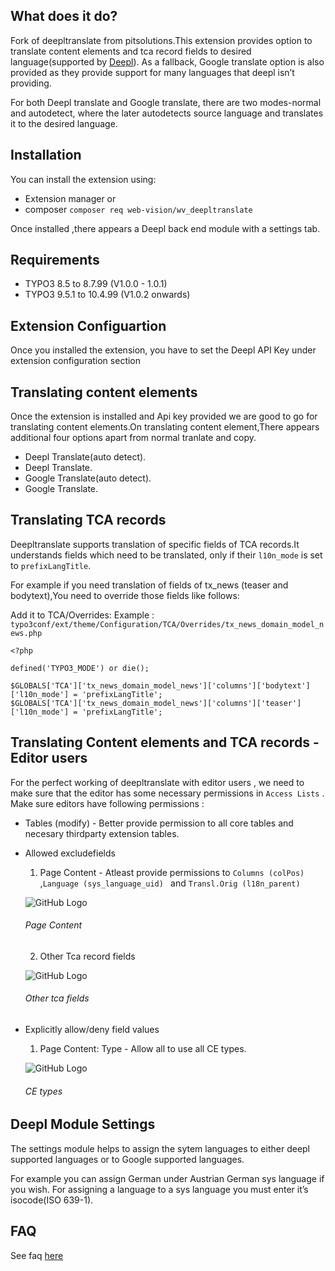 
## What does it do?
Fork of deepltranslate from pitsolutions.This extension provides option to translate content elements and tca record fields to desired language(supported by [Deepl](https://www.deepl.com/en/api.html)). As a fallback, Google translate option is also provided as they provide support for many languages that deepl isn’t providing.

For both Deepl translate and Google translate, there are two modes-normal and autodetect, where the later autodetects source language and translates it to the desired language.

## Installation
You can install the extension using: 
- Extension manager or 
- composer  ``` composer req web-vision/wv_deepltranslate ```

Once installed ,there appears a Deepl back end module with a settings tab.
## Requirements
- TYPO3 8.5 to 8.7.99 (V1.0.0 - 1.0.1)
- TYPO3 9.5.1 to 10.4.99 (V1.0.2 onwards)

## Extension Configuartion

Once you installed the extension, you have to set the Deepl API Key under extension configuration section


## Translating content elements

Once the extension is installed and Api key provided we are good to go for translating content elements.On translating content element,There appears additional four options apart from normal tranlate and copy.

- Deepl Translate(auto detect).
- Deepl Translate.
- Google Translate(auto detect).
- Google Translate.

## Translating TCA records

Deepltranslate supports translation of specific fields of TCA records.It understands fields which need to be translated, only if their ``` l10n_mode ``` is set to ``` prefixLangTitle ```.

For example if you need translation of fields of tx_news (teaser and bodytext),You need to override those fields like follows:

Add it to TCA/Overrides: 
Example : ``` typo3conf/ext/theme/Configuration/TCA/Overrides/tx_news_domain_model_news.php ```

```
<?php

defined('TYPO3_MODE') or die();

$GLOBALS['TCA']['tx_news_domain_model_news']['columns']['bodytext']['l10n_mode'] = 'prefixLangTitle';
$GLOBALS['TCA']['tx_news_domain_model_news']['columns']['teaser']['l10n_mode'] = 'prefixLangTitle';

```

## Translating Content elements and TCA records - Editor users

For the perfect working of deepltranslate with editor users , we need to make sure that the editor has some necessary permissions in ``` Access Lists ``` . Make sure editors have following permissions :

* Tables (modify) - Better provide permission to all core tables and necesary thirdparty extension tables.
* Allowed excludefields
   1. Page Content - Atleast provide permissions to ``` Columns (colPos)  ```,``` Language (sys_language_uid)  ``` and ``` Transl.Orig (l18n_parent)  ```
    
    ![GitHub Logo](/Documentation/Images/UserManual/page-content.png)
     ###### Page Content

   2. Other Tca record fields

    ![GitHub Logo](/Documentation/Images/UserManual/tca-fields.png)
     ###### Other tca fields
* Explicitly allow/deny field values
   1. Page Content: Type - Allow all to use all CE types.

   ![GitHub Logo](/Documentation/Images/UserManual/ce-types.png)
    ###### CE types


## Deepl Module Settings
The settings module helps to assign the sytem languages to either deepl supported languages or to Google supported languages.

For example you can assign German under Austrian German sys language if you wish. For assigning a language to a sys language you must enter it’s isocode(ISO 639-1).

## FAQ

See faq [here](https://docs.typo3.org/typo3cms/extensions/wv_deepltranslate/Faq/Index.html) 
